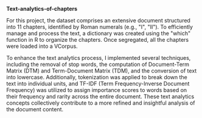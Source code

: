 **Text-analytics-of-chapters**

For this project, the dataset comprises an extensive document structured into 11 chapters, identified by Roman numerals (e.g., "I", "II"). To efficiently manage and process the text, a dictionary was created using the "which" function in R to organize the chapters. Once segregated, all the chapters were loaded into a VCorpus.

To enhance the text analytics process, I implemented several techniques, including the removal of stop words, the computation of Document-Term Matrix (DTM) and Term-Document Matrix (TDM), and the conversion of text into lowercase. Additionally, tokenization was applied to break down the text into individual units, and TF-IDF (Term Frequency-Inverse Document Frequency) was utilized to assign importance scores to words based on their frequency and rarity across the entire document.
These text analytics concepts collectively contribute to a more refined and insightful analysis of the document content.
